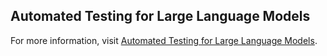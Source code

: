 ## Automated Testing for Large Language Models

For more information, visit [Automated Testing for Large Language Models](https://www.deeplearning.ai/short-courses/automated-testing-llmops/?utm_source=dlai-homepage&utm_medium=headband&utm_campaign=circleci-launch).
